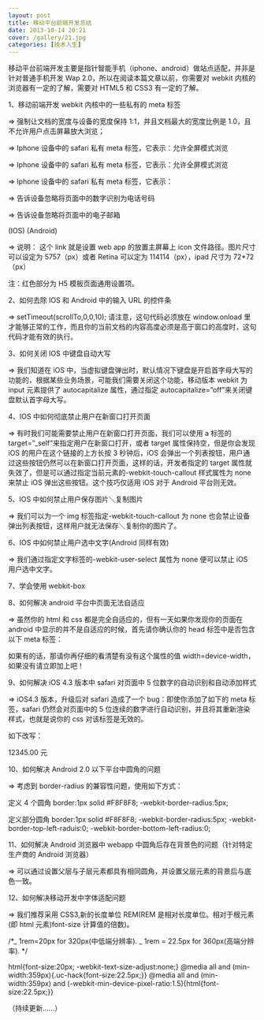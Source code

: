 ```yaml
---
layout: post
title: 移动平台前端开发总结
date: 2013-10-14 20:21
cover: /gallery/21.jpg
categories: [技术人生]
---
```


移动平台前端开发主要是指针智能手机（iphone、android）做站点适配，并非是针对普通手机开发 Wap 2.0，所以在阅读本篇文章以前，你需要对 webkit 内核的浏览器有一定的了解，需要对 HTML5 和 CSS3 有一定的了解。

1、移动前端开发 webkit 内核中的一些私有的 meta 标签

=> 强制让文档的宽度与设备的宽度保持 1:1，并且文档最大的宽度比例是 1.0，且不允许用户点击屏幕放大浏览；

=> Iphone 设备中的 safari 私有 meta 标签，它表示：允许全屏模式浏览

=> Iphone 设备中的 safari 私有 meta 标签，它表示：允许全屏模式浏览

=> Iphone 设备中的 safari 私有 meta 标签，它表示：

=> 告诉设备忽略将页面中的数字识别为电话号码

=> 告诉设备忽略将页面中的电子邮箱

<!--more-->

(IOS) (Android)

=> 说明： 这个 link 就是设置 web app 的放置主屏幕上 icon 文件路径。图片尺寸可以设定为 5757（px）或者 Retina 可以定为 114114（px），ipad 尺寸为 72\*72（px）

注：红色部分为 H5 模板页面通用设置项。

2、如何去除 IOS 和 Android 中的输入 URL 的控件条

=> setTimeout(scrollTo,0,0,10); 请注意，这句代码必须放在 window.onload 里才能够正常的工作，而且你的当前文档的内容高度必须是高于窗口的高度时，这句代码才能有效的执行。

3、如何关闭 IOS 中键盘自动大写

=> 我们知道在 iOS 中，当虚拟键盘弹出时，默认情况下键盘是开启首字母大写的功能的，根据某些业务场景，可能我们需要关闭这个功能，移动版本 webkit 为 input 元素提供了 autocapitalize 属性，通过指定 autocapitalize=”off”来关闭键盘默认首字母大写。

4、IOS 中如何彻底禁止用户在新窗口打开页面

=> 有时我们可能需要禁止用户在新窗口打开页面，我们可以使用 a 标签的 target=”\_self“来指定用户在新窗口打开，或者 target 属性保持空，但是你会发现 iOS 的用户在这个链接的上方长按 3 秒钟后，iOS 会弹出一个列表按钮，用户通过这些按钮仍然可以在新窗口打开页面，这样的话，开发者指定的 target 属性就失效了，但是可以通过指定当前元素的-webkit-touch-callout 样式属性为 none 来禁止 iOS 弹出这些按钮。这个技巧仅适用 iOS 对于 Android 平台则无效。

5、IOS 中如何禁止用户保存图片＼复制图片

=> 我们可以为一个 img 标签指定-webkit-touch-callout 为 none 也会禁止设备弹出列表按钮，这样用户就无法保存＼复制你的图片了。

6、IOS 中如何禁止用户选中文字(Android 同样有效)

=> 我们通过指定文字标签的-webkit-user-select 属性为 none 便可以禁止 iOS 用户选中文字。

7、学会使用 webkit-box

8、如何解决 android 平台中页面无法自适应

=> 虽然你的 html 和 css 都是完全自适应的，但有一天如果你发现你的页面在 android 中显示的并不是自适应的时候，首先请你确认你的 head 标签中是否包含以下 meta 标签：

如果有的话，那请你再仔细的看清楚有没有这个属性的值 width=device-width，如果没有请立即加上吧！

9、如何解决 iOS 4.3 版本中 safari 对页面中 5 位数字的自动识别和自动添加样式

=> iOS4.3 版本，升级后对 safari 造成了一个 bug：即使你添加了如下的 meta 标签，safari 仍然会对页面中的 5 位连续的数字进行自动识别，并且将其重新渲染样式，也就是说你的 css 对该标签是无效的。

如下改写：

12345.00 元

10、如何解决 Android 2.0 以下平台中圆角的问题

=> 考虑到 border-radius 的兼容性问题，使用如下方式：

定义 4 个圆角 border:1px solid #F8F8F8; -webkit-border-radius:5px;

定义部分圆角 border:1px solid #F8F8F8; -webkit-border-radius:5px; -webkit-border-top-left-raduis:0; -webkit-border-bottom-left-radius:0;

11、如何解决 Android 浏览器中 webapp 中圆角后存在背景色的问题（针对特定生产商的 Android 浏览器）

=> 可以通过设置父层与子层元素都具有相同圆角，并设置父层元素的背景后与底色一致。

12、如何解决移动开发中字体适配问题

=> 我们推荐采用 CSS3,新的长度单位 REM(REM 是相对长度单位。相对于根元素(即 html 元素)font-size 计算值的倍数)。

/\*_ 1rem=20px for 320px(中低端分辨率). _ 1rem = 22.5px for 360px(高端分辨率). \*/

html{font-size:20px; -webkit-text-size-adjust:none;} @media all and (min-width:359px){.uc-hack{font-size:22.5px;}} @media all and (min-width:359px) and (-webkit-min-device-pixel-ratio:1.5){html{font-size:22.5px;}}

（持续更新......）
